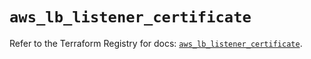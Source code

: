 # `aws_lb_listener_certificate`

Refer to the Terraform Registry for docs: [`aws_lb_listener_certificate`](https://registry.terraform.io/providers/hashicorp/aws/6.7.0/docs/resources/lb_listener_certificate).
